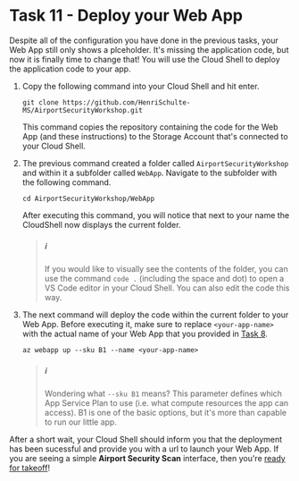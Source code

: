 # Task 11 - Deploy your Web App

Despite all of the configuration you have done in the previous tasks, your Web App still only shows a plceholder. It's missing the application code, but now it is finally time to change that! You will use the Cloud Shell to deploy the application code to your app.

1. Copy the following command into your Cloud Shell and hit enter.

    `git clone https://github.com/HenriSchulte-MS/AirportSecurityWorkshop.git`

    This command copies the repository containing the code for the Web App (and these instructions) to the Storage Account that's connected to your Cloud Shell.

1. The previous command created a folder called `AirportSecurityWorkshop` and within it a subfolder called `WebApp`. Navigate to the subfolder with the following command.

    `cd AirportSecurityWorkshop/WebApp`

    After executing this command, you will notice that next to your name the CloudShell now displays the current folder.

    > ##### ℹ️
    > If you would like to visually see the contents of the folder, you can use the command `code .` (including the space and dot) to open a VS Code editor in your Cloud Shell. You can also edit the code this way.

1. The next command will deploy the code within the current folder to your Web App. Before executing it, make sure to replace `<your-app-name>` with the actual name of your Web App that you provided in [Task 8](08-Provision%20a%20Web%20App%20resource.md).

    `az webapp up --sku B1 --name <your-app-name>`

    > ##### ℹ️
    > Wondering what `--sku B1` means? This parameter defines which App Service Plan to use (i.e. what compute resources the app can access). B1 is one of the basic options, but it's more than capable to run our little app.

After a short wait, your Cloud Shell should inform you that the deployment has been sucessful and provide you with a url to launch your Web App. If you are seeing a simple **Airport Security Scan** interface, then you're [ready for takeoff](12-Ready%20for%20Takeoff!.md)!

